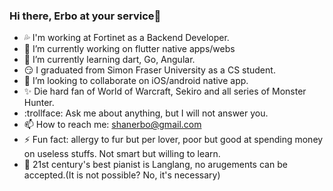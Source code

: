 ### Hi there, Erbo at your service👋

- 💦 I'm working at Fortinet as a Backend Developer.
- 🔭 I’m currently working on flutter native apps/webs
- 🌱 I’m currently learning dart, Go, Angular.
- 😏 I graduated from Simon Fraser University as a CS student.
- 👯 I’m looking to collaborate on iOS/android native app.
- ✨ Die hard fan of World of Warcraft, Sekiro and all series of Monster Hunter.
- 	:trollface:  Ask me about anything, but I will not answer you.
- 📫 How to reach me: shanerbo@gmail.com
- ⚡ Fun fact: allergy to fur but per lover, poor but good at spending money on useless stuffs. Not smart but willing to learn.
- 💖 21st century's best pianist is Langlang, no arugements can be accepted.(It is not possible? No, it's necessary)
